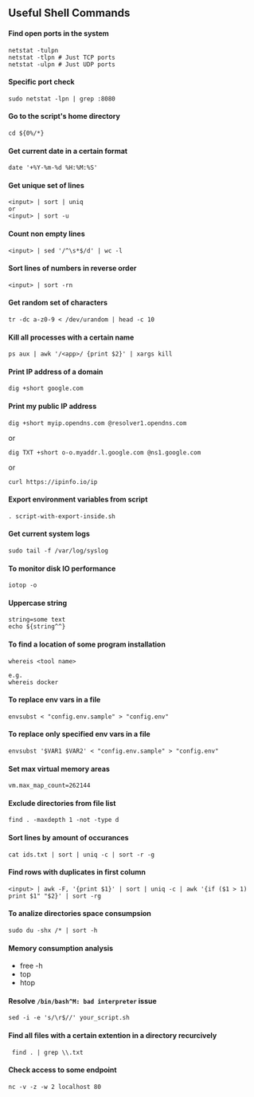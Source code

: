 ## Useful Shell Commands

#### Find open ports in the system
```
netstat -tulpn
netstat -tlpn # Just TCP ports
netstat -ulpn # Just UDP ports
```

#### Specific port check
```
sudo netstat -lpn | grep :8080
```

#### Go to the script's home directory
```
cd ${0%/*} 
```

#### Get current date in a certain format
```
date '+%Y-%m-%d %H:%M:%S'
```

#### Get unique set of lines
```
<input> | sort | uniq
or 
<input> | sort -u
```

#### Count non empty lines
```
<input> | sed '/^\s*$/d' | wc -l
```

#### Sort lines of numbers in reverse order
```
<input> | sort -rn
```

#### Get random set of characters
```
tr -dc a-z0-9 < /dev/urandom | head -c 10
```

#### Kill all processes with a certain name
```
ps aux | awk '/<app>/ {print $2}' | xargs kill
```

#### Print IP address of a domain
```
dig +short google.com
```

#### Print my public IP address
```
dig +short myip.opendns.com @resolver1.opendns.com
```
or
```
dig TXT +short o-o.myaddr.l.google.com @ns1.google.com
```
or
```
curl https://ipinfo.io/ip
```

#### Export environment variables from script
```
. script-with-export-inside.sh
```

#### Get current system logs
```
sudo tail -f /var/log/syslog
```

#### To monitor disk IO performance 
```
iotop -o
```

#### Uppercase string
```
string=some text
echo ${string^^}
```

#### To find a location of some program installation
```
whereis <tool name>

e.g.
whereis docker
```

#### To replace env vars in a file
```
envsubst < "config.env.sample" > "config.env"
```

#### To replace only specified env vars in a file
```
envsubst '$VAR1 $VAR2' < "config.env.sample" > "config.env"
```

#### Set max virtual memory areas
```
vm.max_map_count=262144
```

#### Exclude directories from file list
```
find . -maxdepth 1 -not -type d
```

#### Sort lines by amount of occurances
```
cat ids.txt | sort | uniq -c | sort -r -g
```

#### Find rows with duplicates in first column
```
<input> | awk -F, '{print $1}' | sort | uniq -c | awk '{if ($1 > 1) print $1" "$2}' | sort -rg
```

#### To analize directories space consumpsion
```
sudo du -shx /* | sort -h
```

#### Memory consumption analysis
* free -h
* top
* htop

#### Resolve `/bin/bash^M: bad interpreter` issue
```
sed -i -e 's/\r$//' your_script.sh
```
#### Find all files with a certain extention in a directory recurcively
```
 find . | grep \\.txt
```

#### Check access to some endpoint
```
nc -v -z -w 2 localhost 80
```
